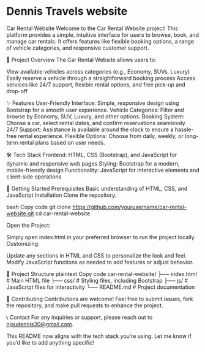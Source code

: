 # Dennis Travels website
Car Rental Website
Welcome to the Car Rental Website project! This platform provides a simple, intuitive interface for users to browse, book, and manage car rentals. It offers features like flexible booking options, a range of vehicle categories, and responsive customer support.

🚗 Project Overview
The Car Rental Website allows users to:

View available vehicles across categories (e.g., Economy, SUVs, Luxury)
Easily reserve a vehicle through a straightforward booking process
Access services like 24/7 support, flexible rental options, and free pick-up and drop-off

✨ Features
User-Friendly Interface: Simple, responsive design using Bootstrap for a smooth user experience.
Vehicle Categories: Filter and browse by Economy, SUV, Luxury, and other options.
Booking System: Choose a car, select rental dates, and confirm reservations seamlessly.
24/7 Support: Assistance is available around the clock to ensure a hassle-free rental experience.
Flexible Options: Choose from daily, weekly, or long-term rental plans based on user needs.

🛠️ Tech Stack
Frontend: HTML, CSS (Bootstrap), and JavaScript for dynamic and responsive web pages
Styling: Bootstrap for a modern, mobile-friendly design
Functionality: JavaScript for interactive elements and client-side operations

🚀 Getting Started
Prerequisites
Basic understanding of HTML, CSS, and JavaScript
Installation
Clone the repository:

bash
Copy code
git clone https://github.com/yourusername/car-rental-website.git
cd car-rental-website

Open the Project:

Simply open index.html in your preferred browser to run the project locally.
Customizing:

Update any sections in HTML and CSS to personalize the look and feel.
Modify JavaScript functions as needed to add features or adjust behavior.

📂 Project Structure
plaintext
Copy code
car-rental-website/
├── index.html          # Main HTML file
├── css/                # Styling files, including Bootstrap
├── js/                 # JavaScript files for interactivity
└── README.md           # Project documentation

🤝 Contributing
Contributions are welcome! Feel free to submit issues, fork the repository, and make pull requests to enhance the project.

📞 Contact
For any inquiries or support, please reach out to njaudennis30@gmail.com.

This README now aligns with the tech stack you’re using. Let me know if you’d like to add anything specific!
